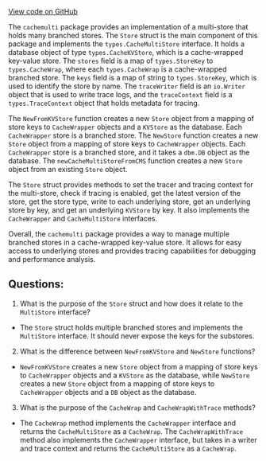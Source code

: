 [View code on GitHub](https://github.com/cosmos/cosmos-sdk.git/store/cachemulti/store.go)

The `cachemulti` package provides an implementation of a multi-store that holds many branched stores. The `Store` struct is the main component of this package and implements the `types.CacheMultiStore` interface. It holds a database object of type `types.CacheKVStore`, which is a cache-wrapped key-value store. The `stores` field is a map of `types.StoreKey` to `types.CacheWrap`, where each `types.CacheWrap` is a cache-wrapped branched store. The `keys` field is a map of string to `types.StoreKey`, which is used to identify the store by name. The `traceWriter` field is an `io.Writer` object that is used to write trace logs, and the `traceContext` field is a `types.TraceContext` object that holds metadata for tracing.

The `NewFromKVStore` function creates a new `Store` object from a mapping of store keys to `CacheWrapper` objects and a `KVStore` as the database. Each `CacheWrapper` store is a branched store. The `NewStore` function creates a new `Store` object from a mapping of store keys to `CacheWrapper` objects. Each `CacheWrapper` store is a branched store, and it takes a `dbm.DB` object as the database. The `newCacheMultiStoreFromCMS` function creates a new `Store` object from an existing `Store` object.

The `Store` struct provides methods to set the tracer and tracing context for the multi-store, check if tracing is enabled, get the latest version of the store, get the store type, write to each underlying store, get an underlying store by key, and get an underlying `KVStore` by key. It also implements the `CacheWrapper` and `CacheMultiStore` interfaces.

Overall, the `cachemulti` package provides a way to manage multiple branched stores in a cache-wrapped key-value store. It allows for easy access to underlying stores and provides tracing capabilities for debugging and performance analysis.
## Questions: 
 1. What is the purpose of the `Store` struct and how does it relate to the `MultiStore` interface?
- The `Store` struct holds multiple branched stores and implements the `MultiStore` interface. It should never expose the keys for the substores.
2. What is the difference between `NewFromKVStore` and `NewStore` functions?
- `NewFromKVStore` creates a new `Store` object from a mapping of store keys to `CacheWrapper` objects and a `KVStore` as the database, while `NewStore` creates a new `Store` object from a mapping of store keys to `CacheWrapper` objects and a `DB` object as the database.
3. What is the purpose of the `CacheWrap` and `CacheWrapWithTrace` methods?
- The `CacheWrap` method implements the `CacheWrapper` interface and returns the `CacheMultiStore` as a `CacheWrap`. The `CacheWrapWithTrace` method also implements the `CacheWrapper` interface, but takes in a writer and trace context and returns the `CacheMultiStore` as a `CacheWrap`.